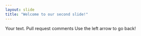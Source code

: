 ```yaml
---
layout: slide
title: "Welcome to our second slide!"
---
```

Your text. Pull request comments 
Use the left arrow to go back!

